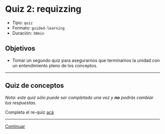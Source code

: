 # Quiz 2: requizzing

- Tipo: `quiz`
- Formato: `guided-learning`
- Duración: `30min`

## Objetivos

- Tomar un segundo quiz para asegurarnos que terminamos la unidad con un
  entendimiento pleno de los conceptos.

***

## Quiz de conceptos

_Nota: este quiz sólo puede ser completado una vez y **no** podrás cambiar tus
respuestas._

Completa el re-quiz [acá](https://goo.gl/forms/XnelN1HfgoI3J6E32)

***

[Continuar](12-self-assessment.md)
